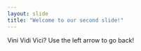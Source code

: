 ```yaml
---
layout: slide
title: "Welcome to our second slide!"
---
```

Vini Vidi Vici?
Use the left arrow to go back!

